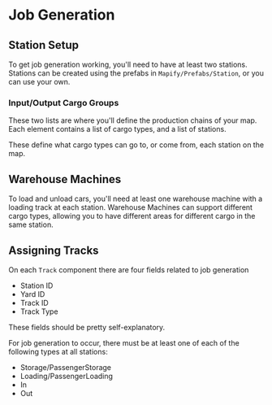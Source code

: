# Job Generation

## Station Setup

To get job generation working, you'll need to have at least two stations.
Stations can be created using the prefabs in `Mapify/Prefabs/Station`, or you can use your own.

### Input/Output Cargo Groups

These two lists are where you'll define the production chains of your map.
Each element contains a list of cargo types, and a list of stations.

These define what cargo types can go to, or come from, each station on the map.

## Warehouse Machines

To load and unload cars, you'll need at least one warehouse machine with a loading track at each station.
Warehouse Machines can support different cargo types, allowing you to have different areas for different cargo in the same station.

## Assigning Tracks

On each `Track` component there are four fields related to job generation

- Station ID
- Yard ID
- Track ID
- Track Type

These fields should be pretty self-explanatory.

For job generation to occur, there must be at least one of each of the following types at all stations:

- Storage/PassengerStorage
- Loading/PassengerLoading
- In
- Out
